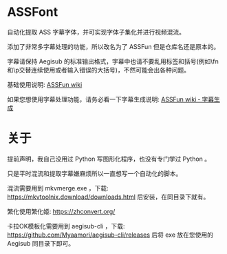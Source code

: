 # ASSFont

自动化提取 ASS 字幕字体，并可实现字体子集化并进行视频混流。

添加了非常多字幕处理的功能，所以改名为了 ASSFun 但是仓库名还是原本的。

字幕请保持 Aegisub 的标准输出格式，字幕中也请不要乱用标签和括号(例如\fn和\p交替连续使用或者输入错误的大括号)，不然可能会出各种问题。

基础使用说明: [ASSFun wiki](https://github.com/KyokuSai/ASSFont/wiki)

如果您想使用字幕处理功能，请务必看一下字幕生成说明: [ASSFun wiki ‐ 字幕生成](https://github.com/KyokuSai/ASSFont/wiki/ASSFun-%E2%80%90-%E8%A7%86%E9%A2%91%E6%B7%B7%E6%B5%81)

# 关于

提前声明，我自己没用过 Python 写图形化程序，也没有专门学过 Python 。

只是平时混流和提取字幕嫌麻烦所以一直想写一个自动化的脚本。

混流需要用到 mkvmerge.exe ，下载: https://mkvtoolnix.download/downloads.html 后安装，在同目录下就有。

繁化使用繁化姬: https://zhconvert.org/

卡拉OK模板化需要用到 aegisub-cli ，下载: https://github.com/Myaamori/aegisub-cli/releases 后将 exe 放在您使用的 Aegisub 同目录下即可。
